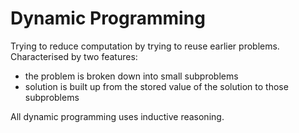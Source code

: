 # Dynamic Programming
Trying to reduce computation by trying to reuse earlier problems. Characterised by two features:
- the problem is broken down into small subproblems
- solution is built up from the stored value of the solution to those subproblems

All dynamic programming uses inductive reasoning.